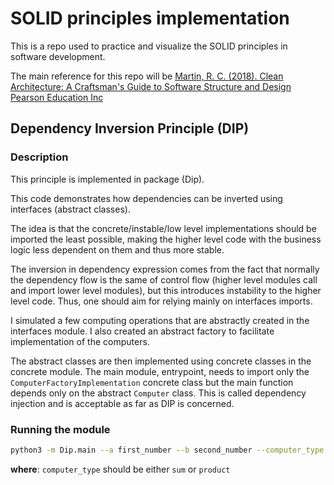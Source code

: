 # SOLID principles implementation
This is a repo used to practice and visualize the SOLID principles in software development.

The main reference for this repo will be [Martin, R. C. (2018). Clean Architecture:
A Craftsman's Guide to Software Structure and Design Pearson Education Inc](http://amzn.to/442LA9R)

## Dependency Inversion Principle (DIP)

### Description

This principle is implemented in package (Dip).

This code demonstrates how dependencies can be inverted using interfaces (abstract classes).

The idea is that the concrete/instable/low level implementations should be imported
the least possible, making the higher level code with the business logic less dependent on them
and thus more stable.

The inversion in dependency expression comes from the fact that normally the
dependency flow is the same of control flow (higher level modules call and import
lower level modules), but this introduces instability to the higher level code.
Thus, one should aim for relying mainly on interfaces imports.

I simulated a few computing operations that are abstractly created in the interfaces module.
I also created an abstract factory to facilitate implementation of the computers.

The abstract classes are then implemented using concrete classes in the concrete
module. The main module, entrypoint, needs to import only the `ComputerFactoryImplementation`
concrete class but the main function depends only on the abstract `Computer` class.
This is called dependency injection and is acceptable as far as DIP is concerned.

### Running the module

```bash
python3 -m Dip.main --a first_number --b second_number --computer_type computer_type
```
**where**: `computer_type` should be either `sum` or `product`
